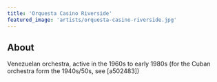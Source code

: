 ```yaml
---
title: 'Orquesta Casino Riverside'
featured_image: 'artists/orquesta-casino-riverside.jpg'
---
```


## About

Venezuelan orchestra, active in the 1960s to early 1980s (for the Cuban orchestra form the 1940s/50s, see [a502483])

